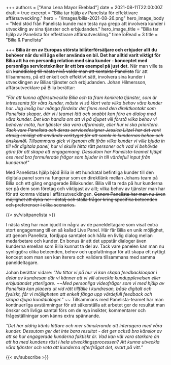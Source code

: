 +++
authors = ["Anna Lena Mayor Ekeblad"]
date = 2021-08-11T22:00:00Z
draft = true
excerpt = "Bilia tar hjälp av Panelista för effektivare affärsutveckling."
hero = "/images/bilia-2021-08-26.png"
hero_image_body = "Med stöd från Panelista kunde man testa nya grepp att involvera kunder i utveckling av sina tjänster och erbjudanden."
hero_image_title = "Bilia tar hjälp av Panelista för effektivare affärsutveckling."
timeToRead = 3
title = "Bilia & Panelista"

+++
**Bilia är en av Europas största bilåterförsäljare och erbjuder allt du behöver när du vill äga eller använda en bil. Det har alltid varit viktigt för Bilia att ha en personlig relation med sina kunder - konceptet med personliga servicetekniker är ett bra exempel på just det.** När man ville ta sin ~~kunddialog till nästa nivå valde man att kontakta Panelista~~ för att tillsammans, på ett enkelt och effektivt sätt, involvera sina kunder i utvecklingen av Bilias tjänster och erbjudanden. Johan Hilmersson, affärsutvecklare på Bilia berättar:

_"För att kunna affärsutveckla Bilia och ta fram konkreta tjänster, som är intressanta för våra kunder, måste vi så klart veta vilka behov våra kunder har. Jag insåg hur många fördelar det finns med den direktkontakt som Panelista skapar, där vi i teamet lätt och snabbt kan föra en dialog med våra kunder. Det kan handla om att vi på djupet vill förstå vilka behov vi behöver möta, hur tjänster ska vara utformade, eller hur vi ska prioritera. ~~Tack vare Panelista och deras servicedesigner Jessica Litzel har det varit otrolig smidigt att använda verktyget för att samla in kundernas behov och önskemål.~~ Tillsammans gick vi igenom allt ifrån vilka kunder vi ville bjuda in till vår digitala panel, hur vi skulle hitta rätt personer och vad vi behövde göra för att skapa ett engagemang. Dessutom har Panelista-teamet hjälpt oss med bra formulerade frågor som bjuder in till värdefull input från kunderna!"_

Med Panelistas hjälp bjöd Bilia in ett hundratal befintliga kunder till den digitala panel som nu fungerar som en direktlänk mellan Johans team på Bilia och ett gäng engagerade Biliakunder. Bilia vill ta reda på hur kunderna ser på dem som företag och viktigast av allt; vilka behov av tjänster man har för att komma vidare i affärsutvecklingen. ~~Genom Panelista har man nu även möjlighet att dyka ner i detalj och ställa frågor kring specifika beteenden och preferenser i olika scenarios.~~

{{< sv/visitpanelista >}}

I nästa steg har man bjudit in några av de paneldeltagare som visat extra stort engagemang till en så kallad Live Panel. Här får Bilia en unik möjlighet, att genom Panelista, fördjupa samtalet och hålla en livlig dialog mellan medarbetare och kunder. En bonus är att det uppstår dialoger även kunderna emellan som Bilia kunnat ta del av. Tack vare panelen kan man nu synliggöra olika beteenden, behov och uppfattningar för att skapa ett nyttigt koncept som man sen kan iterera och validera tillsammans med samma paneldeltagare.

Johan berättar vidare: _“Nu tittar vi på hur vi kan skapa feedbackloopar i delar av kundresan där vi känner att vi vill utveckla kundupplevelsen eller erbjudandet ytterligare. \~\~Med personliga videofrågor som vi med hjälp av Panelista kan placera ut vid rätt tillfälle i kundresan, både digitalt och fysiskt, får vi möjligheten att enkelt fånga upp värdefull feedback och skapa djupa kunddialoger.”_ \~\~ Tillsammans med Panelista-teamet har man kontinuerliga avstämningar för att säkerställa att arbetet ger de resultat man önskar och livliga samtal förs om de nya insikter, kommentarer och frågeställningar som känns extra spännande.

_“Det har aldrig känts lättare och mer stimulerande att interagera med våra kunder. Dessutom ger det inte bara resultat - det ger också bra känslor av att se hur engagerade kunderna faktiskt är. Vad kan väl vara starkare än att ha med kundens röst i hela utvecklingsprocessen? Att kunna utveckla våra tjänster och veta att kunderna efterfrågat det, svart på vitt.”_

{{< sv/subscribe >}}